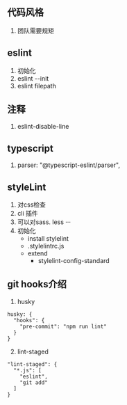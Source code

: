 ## 代码风格
1. 团队需要规矩


## eslint
1. 初始化
2. eslint --init
3. eslint filepath
## 注释
1. eslint-disable-line

## typescript
1. parser: "@typescript-eslint/parser",

## styleLint
1. 对css检查
2. cli 插件
3. 可以对sass. less ···
4. 初始化
    - install stylelint
    - .stylelintrc.js
    - extend
        - stylelint-config-standard







## git hooks介绍
1. husky
  ```
  husky: {
    "hooks": {
      "pre-commit": "npm run lint"
    }
  }
  ```
2. lint-staged
  ```
  "lint-staged": {
    "*.js": [
      "eslint",
      "git add"
    ]
  }
  ```